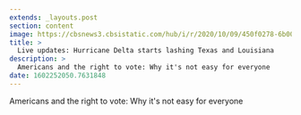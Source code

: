```yaml
--- 
extends: _layouts.post 
section: content 
image: https://cbsnews3.cbsistatic.com/hub/i/r/2020/10/09/450f0278-6b00-499d-af47-c78cb8298bd7/thumbnail/1200x630/4cbd07e68a74b9d92edef91a591150e0/hurricane.jpg 
title: > 
  Live updates: Hurricane Delta starts lashing Texas and Louisiana 
description: > 
  Americans and the right to vote: Why it's not easy for everyone 
date: 1602252050.7631848 
--- 
```

Americans and the right to vote: Why it's not easy for everyone